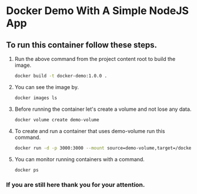 # Docker Demo With A Simple NodeJS App

## To run this container follow these steps. 

1. Run the above command from the project content root to build the image. 
    ```bash
    docker build -t docker-demo:1.0.0 .
    ```
2. You can see the image by.
    ```bash
    docker images ls
    ```
3. Before running the container let's create a volume and not lose any data.
    ```bash
    docker volume create demo-volume
    ```
4. To create and run a container that uses demo-volume run this command. 
    ```bash
    docker run -d -p 3000:3000 --mount source=demo-volume,target=/docker-demo docker-demo:1.0.0
    ```
5. You can monitor running containers with a command.
    ```bash
    docker ps
    ```
### If you are still here thank you for your attention. 
